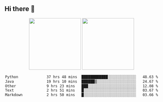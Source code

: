 ## Hi there 👋
<div align="center">
<span>  </span>
<img height="170px" src="https://github-readme-stats.vercel.app/api?username=LZvoid&show_icons=true&count_private==true&v=3" /><span>        </span><img height="170px" src="https://github-readme-stats.vercel.app/api/top-langs/?username=LZvoid&layout=compact&langs_count=8&v=3" />
<span>  </span>
</div>
<div align="center">

<!--START_SECTION:waka-->

```txt
Python             37 hrs 48 mins  ████████████░░░░░░░░░░░░░   48.63 %
Java               19 hrs 10 mins  ██████▒░░░░░░░░░░░░░░░░░░   24.67 %
Other              9 hrs 23 mins   ███░░░░░░░░░░░░░░░░░░░░░░   12.08 %
Text               2 hrs 51 mins   █░░░░░░░░░░░░░░░░░░░░░░░░   03.67 %
Markdown           2 hrs 50 mins   █░░░░░░░░░░░░░░░░░░░░░░░░   03.66 %
```

<!--END_SECTION:waka-->
</div>
